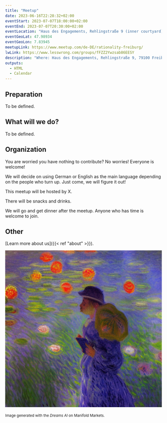 ```yaml
---
title: "Meetup"
date: 2023-06-16T22:28:32+02:00
eventStart: 2023-07-07T18:00:00+02:00
eventEnd: 2023-07-07T20:30:00+02:00
eventLocation: "Haus des Engagements, Rehlingstraße 9 (inner courtyard), 79100 Freiburg"
eventGeoLat: 47.98934
eventGeoLon: 7.83945
meetupLink: https://www.meetup.com/de-DE/rationality-freiburg/
lwLink: https://www.lesswrong.com/groups/fFZZ2Ywzsab86EESY
description: "Where: Haus des Engagements, Rehlingstraße 9, 79100 Freiburg. When: Friday, July 7th 2023 at 18:00 hours CEST."
outputs:
  - HTML
  - Calendar
---
```


## Preparation

To be defined.


## What will we do?

To be defined.


## Organization

You are worried you have nothing to contribute? No worries! Everyone is
welcome!

We will decide on using German or English as the main language depending on the
people who turn up. Just come, we will figure it out!

This meetup will be hosted by X.

There will be snacks and drinks.

We will go and get dinner after the meetup. Anyone who has time is welcome to
join.


## Other

[Learn more about us]({{< ref "about" >}}).

![People](cover.png "People")

<small>Image generated with the _Dreams AI_ on Manifold Markets.</small>
